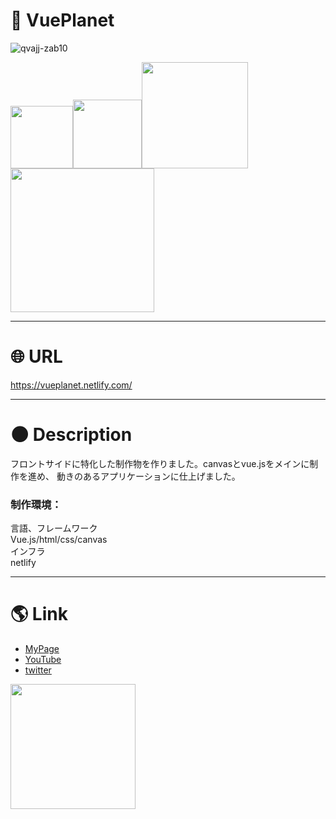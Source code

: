 # :milky_way: VuePlanet
![qvajj-zab10](https://user-images.githubusercontent.com/58324998/74831423-8dd51180-5358-11ea-9a4d-1a92a6e09486.gif)
  
<img src="https://user-images.githubusercontent.com/58324998/74830775-34201780-5357-11ea-9a1f-db058ecae126.png" width="100px"><img src="https://user-images.githubusercontent.com/58324998/74830894-79444980-5357-11ea-81f2-6b98bbf548cc.png" width="110px"><img src="https://user-images.githubusercontent.com/58324998/74830879-6b8ec400-5357-11ea-970e-ab73fa16a7ab.png" width="170px"><img src="https://user-images.githubusercontent.com/58324998/74830978-a4c73400-5357-11ea-87b5-16b36f1524ae.png" width="230px">
***
  
# :globe_with_meridians: URL
https://vueplanet.netlify.com/
***
  
# :new_moon: Description
フロントサイドに特化した制作物を作りました。canvasとvue.jsをメインに制作を進め、
動きのあるアプリケーションに仕上げました。

### 制作環境：
言語、フレームワーク  
Vue.js/html/css/canvas   
インフラ  
netlify
***
  
# :earth_americas: Link
- [MyPage](http://www.u5-official.com/)
- [YouTube](https://www.youtube.com/channel/UChAhO3nKwVdZ5GYMF-HkE1g?view_as=subscriber)
- [twitter](https://twitter.com/u5musicxit)
 <img src="https://user-images.githubusercontent.com/58324998/73611924-a7711c00-462a-11ea-8ef9-087403752fab.jpg" width="200">
